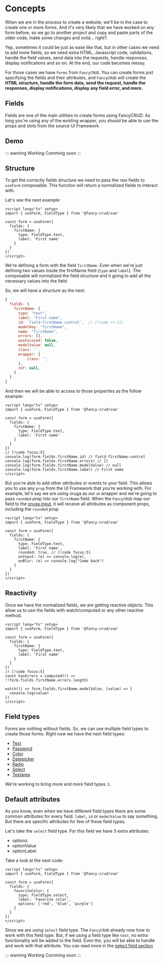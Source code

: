 # Concepts
When we are in the process to create a website, we'll be in the case to create one or more forms. And it's very likely that we have worked on any form before, so we go to another project and copy and paste parts of the older code, make some changes and voilà... right?.

Yep, sometimes it could be just as ease like that, but in other cases we need to add more fields, so we need extra HTML, Javascript code, validations, handle the field values, send data into the requests, handle responses, display notifications and so on. At the end, our code becomes messy.

For those cases we have `Forms` from `FancyCRUD`. You can create forms just specifying the fields and their attributes, and `FancyCRUD` will create the **HTML structure, handle the form data, send the request, handle the responses, display notifications, display any field error, and more.**

## Fields
Fields are one of the main utilities to create forms using FancyCRUD. As long you're using any of the existing wrapper, you should be able to use the props and slots from the source UI Framework


## Demo
::: warning Working
Comming soon
:::

## Structure
To get the correctly fields structure we need to pass the raw fields to `useForm` composable. This function will return a normalized fields to interact with. 

Let's see the next example:

```vue
<script lang="ts" setup>
import { useForm, FieldType } from '@fancy-crud/vue'

const form = useForm({
  fields: {
    firstName: {
      type: FieldType.text,
      label: 'First name'
    }
  }
})
</script>
```
We're defining a form with the field `firstName`. Even when we're just defining two values inside the firstName field (`type` and `label`). The composable will normalized the field structure and it going to add all the necessary values into the field.

So, we will have a structure as the next:

```js
{
  fields: {
    firstName: {
      type: "text",
      label: "First name",
      id: `field-firstName-control`,  // [!code ++:11]
      modelKey: "firstName",
      name: "firstName",
      errors: [],
      wasFocused: false,
      modelValue: null,
      class: '',
      wrapper: {
          class: '',
      },
      ref: null,
    }
  }
}
```

And then we will be able to access to those properties as the follow example:

```vue
<script lang="ts" setup>
import { useForm, FieldType } from '@fancy-crud/vue'

const form = useForm({
  fields: {
    firstName: {
      type: FieldType.text,
      label: 'First name'
    }
  }
})
// [!code focus:5]
console.log(form.fields.firstName.id) // field-firstName-control
console.log(form.fields.firstName.errors) // []
console.log(form.fields.firstName.modelValue) // null
console.log(form.fields.firstName.label) // First name
</script>
```

But you're able to add other attributes or events to your field. This allows you to use any `prop` from the UI Framework that you're working with. For example, let's say we are using oruga as our ui wrapper and we're going to pass `rounded` prop into our `firstName` field. When the `FancyCRUD` map our field to the [oruga input](https://oruga.io/components/Input.html#props), it will receive all attributes as component props, including the `rounded` prop.

```vue
<script lang="ts" setup>
import { useForm, FieldType } from '@fancy-crud/vue'

const form = useForm({
  fields: {
    firstName: {
      type: FieldType.text,
      label: 'First name',
      rounded: true, // [!code focus:3]
      onInput: (e) => console.log(e),
      onBlur: (e) => console.log("Come back")
    }
  }
})
</script>
```

## Reactivity
Once we have the normalized fields, we are getting reactive objects. This allow us to use the fields with watch/computed or any other reactive method.


```vue
<script lang="ts" setup>
import { useForm, FieldType } from '@fancy-crud/vue'

const form = useForm({
  fields: {
    firstName: {
      type: FieldType.text,
      label: 'First name'
    }
  }
})
// [!code focus:5]
const hasErrors = computed(() => !!form.fields.firstName.errors.length)

watch(() => form.fields.firstName.modelValue, (value) => {
  console.log(value)
})
</script>
```

## Field types
Forms are nothing without fields. So, we can use multiple field types to create those forms. Right now we have the next field types:

- [Text](https://)
- [Password](https://)
- [Color](https://)
- [Datepicker](https://)
- [Radio](https://)
- [Select](https://)
- [Textarea](https://)

We're working to bring more and more field types :).

## Default attributes
As you know, even when we have different field types there are some common attributes for every field. `label`, `id` or `modelValue` to say something. But there are specific attributes for few of these field types.

Let's take the `select` field type. For this field we have 3 extra attributes:

- options
- optionValue
- optionLabel

Take a look at the next code:

```vue
<script lang="ts" setup>
import { useForm, FieldType } from '@fancy-crud/vue'

const form = useForm({
  fields: {
    favoriteColor: {
      type: FieldType.select,
      label: 'Favorite color',
      options: ['red', 'blue', 'purple']
    }
  }
})
</script>
```
 Since we are using `select` field type. The `FancyCRUD` already now how to work with this field type. But, if we using a field type like `text`, no extra functionality will be added to the field. Even tho, you will be able to handle and work with that attribute. You can read more in the [select field section](./fields/select.md)


::: warning Working
Comming soon
:::